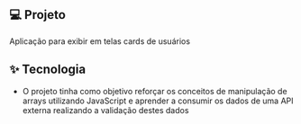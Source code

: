 ## 💻 Projeto

Aplicação para exibir em telas cards de usuários

## ✨ Tecnologia

-  O projeto tinha como objetivo reforçar os conceitos de manipulação de arrays utilizando JavaScript e aprender a consumir os dados de uma API externa realizando a validação destes dados

